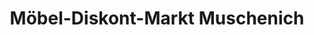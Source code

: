 ---
title: "Möbel-Diskont-Markt Muschenich"
url: /wuerselen/moebel-diskont-markt-muschenich/
shop: Möbel
---